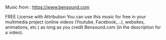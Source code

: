 Music from :
 https://www.bensound.com

FREE License with Attribution
You can use this music for free in your multimedia project (online videos (Youtube, Facebook,...), websites, animations, etc.) as long as you credit Bensound.com (in the description for a video).
